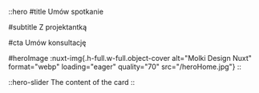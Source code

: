 ::hero
#title
Umów spotkanie

#subtitle
Z projektantką

#cta
Umów konsultację

#heroImage
:nuxt-img{.h-full.w-full.object-cover alt="Molki Design Nuxt" format="webp" loading="eager" quality="70" src="/heroHome.jpg"}
::

::hero-slider
The content of the card
::
